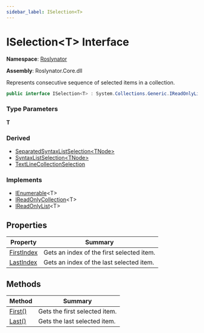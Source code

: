 ```yaml
---
sidebar_label: ISelection<T>
---
```


# ISelection&lt;T&gt; Interface

**Namespace**: [Roslynator](../index.md)

**Assembly**: Roslynator\.Core\.dll

  
Represents consecutive sequence of selected items in a collection\.

```csharp
public interface ISelection<T> : System.Collections.Generic.IReadOnlyList<T>
```

### Type Parameters

**T**

### Derived

* [SeparatedSyntaxListSelection&lt;TNode&gt;](../SeparatedSyntaxListSelection-1/index.md)
* [SyntaxListSelection&lt;TNode&gt;](../SyntaxListSelection-1/index.md)
* [TextLineCollectionSelection](../Text/TextLineCollectionSelection/index.md)

### Implements

* [IEnumerable](https://docs.microsoft.com/en-us/dotnet/api/system.collections.generic.ienumerable-1)&lt;T&gt;
* [IReadOnlyCollection](https://docs.microsoft.com/en-us/dotnet/api/system.collections.generic.ireadonlycollection-1)&lt;T&gt;
* [IReadOnlyList](https://docs.microsoft.com/en-us/dotnet/api/system.collections.generic.ireadonlylist-1)&lt;T&gt;

## Properties

| Property | Summary |
| -------- | ------- |
| [FirstIndex](FirstIndex/index.md) | Gets an index of the first selected item\. |
| [LastIndex](LastIndex/index.md) | Gets an index of the last selected item\. |

## Methods

| Method | Summary |
| ------ | ------- |
| [First()](First/index.md) | Gets the first selected item\. |
| [Last()](Last/index.md) | Gets the last selected item\. |

